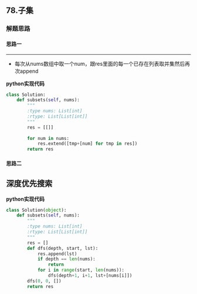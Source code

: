 ## 78.子集
### 解题思路
#### 思路一
****
- 每次从nums数组中取一个num，跟res里面的每一个已存在列表取并集然后再次append

**python实现代码**
```python
class Solution:
    def subsets(self, nums):
        """
        :type nums: List[int]
        :rtype: List[List[int]]
        """
        res = [[]]
        
        for num in nums:
            res.extend([tmp+[num] for tmp in res])
        return res

```

#### 思路二
**深度优先搜索**
- 
**python实现代码**
```python
class Solution(object):
    def subsets(self, nums):
        """
        :type nums: List[int]
        :rtype: List[List[int]]
        """
        res = []
        def dfs(depth, start, lst):
            res.append(lst)
            if depth == len(nums):
                return
            for i in range(start, len(nums)):
                dfs(depth+1, i+1, lst+[nums[i]])
        dfs(0, 0, [])
        return res      

```